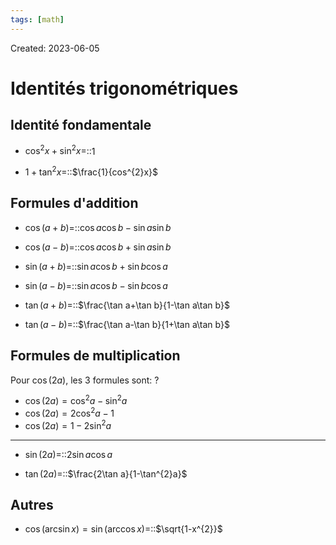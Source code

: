 ```yaml
---
tags: [math] 
---
```

Created: 2023-06-05

# Identités trigonométriques
## Identité fondamentale
- $\cos^{2}x+\sin^{2}x=$::$1$
<!--SR:!2025-01-24,362,250-->
- $1+\tan^{2}x=$::$\frac{1}{cos^{2}x}$
<!--SR:!2024-06-19,132,230-->
## Formules d'addition
- $\cos(a+b)=$::$\cos a\cos b-\sin a\sin b$
<!--SR:!2024-10-14,299,250-->
- $\cos(a-b)=$::$\cos a\cos b+\sin a\sin b$
<!--SR:!2024-02-21,79,210-->
- $\sin(a+b)=$::$\sin a\cos b+\sin b\cos a$
<!--SR:!2024-02-28,62,230-->
- $\sin(a-b)=$::$\sin a\cos b-\sin b\cos a$
<!--SR:!2024-04-15,73,230-->
- $\tan(a+b)=$::$\frac{\tan a+\tan b}{1-\tan a\tan b}$
<!--SR:!2024-04-03,174,230-->
- $\tan(a-b)=$::$\frac{\tan a-\tan b}{1+\tan a\tan b}$
<!--SR:!2024-03-08,169,250-->
## Formules de multiplication
Pour $\cos(2a)$, les 3 formules sont:
?
- $\cos(2a)=\cos^{2}a-\sin^{2}a$
- $\cos(2a)=2\cos^{2}a-1$
- $\cos(2a)=1-2\sin^{2}a$
<!--SR:!2024-03-09,32,244-->

---
- $\sin(2a)=$::$2\sin a\cos a$
<!--SR:!2024-03-11,33,244-->
- $\tan(2a)=$::$\frac{2\tan a}{1-\tan^{2}a}$
<!--SR:!2024-03-10,32,244-->

## Autres
- $\cos(\arcsin x)=\sin(\arccos x)=$::$\sqrt{1-x^{2}}$
<!--SR:!2024-03-02,26,244-->
